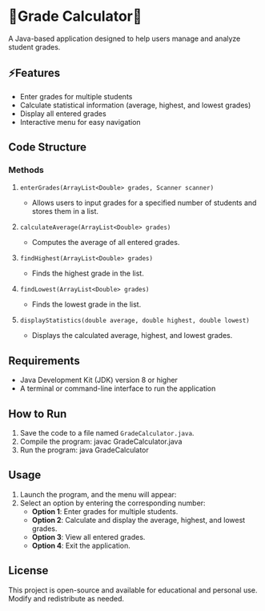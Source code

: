 # 🌟Grade Calculator🌟

A Java-based application designed to help users manage and analyze student grades.

## ⚡Features

- Enter grades for multiple students
- Calculate statistical information (average, highest, and lowest grades)
- Display all entered grades
- Interactive menu for easy navigation

## Code Structure

### Methods

1. `enterGrades(ArrayList<Double> grades, Scanner scanner)`
   - Allows users to input grades for a specified number of students and stores them in a list.

2. `calculateAverage(ArrayList<Double> grades)`
   - Computes the average of all entered grades.

3. `findHighest(ArrayList<Double> grades)`
   - Finds the highest grade in the list.

4. `findLowest(ArrayList<Double> grades)`
   - Finds the lowest grade in the list.

5. `displayStatistics(double average, double highest, double lowest)`
   - Displays the calculated average, highest, and lowest grades.

## Requirements

- Java Development Kit (JDK) version 8 or higher
- A terminal or command-line interface to run the application

## How to Run

1. Save the code to a file named `GradeCalculator.java`.
2. Compile the program:
    javac GradeCalculator.java
3. Run the program:
   java GradeCalculator

## Usage

1. Launch the program, and the menu will appear:
2. Select an option by entering the corresponding number:
   - **Option 1**: Enter grades for multiple students.
   - **Option 2**: Calculate and display the average, highest, and lowest grades.
   - **Option 3**: View all entered grades.
   - **Option 4**: Exit the application.
     
## License

This project is open-source and available for educational and personal use. Modify and redistribute as needed.
